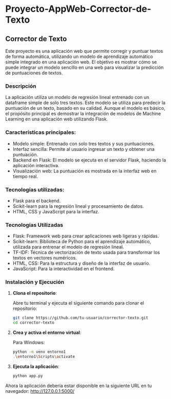 # Proyecto-AppWeb-Corrector-de-Texto

## Corrector de Texto

Este proyecto es una aplicación web que permite corregir y puntuar textos de forma automática, utilizando un modelo de aprendizaje automático simple integrado en una aplicación web. El objetivo es mostrar cómo se puede integrar un modelo sencillo en una web para visualizar la predicción de puntuaciones de textos.

### Descripción

La aplicación utiliza un modelo de regresión lineal entrenado con un dataframe simple de solo tres textos. Este modelo se utiliza para predecir la puntuación de un texto, basado en su calidad. Aunque el modelo es básico, el propósito principal es demostrar la integración de modelos de Machine Learning en una aplicación web utilizando Flask.

### Características principales:

- Modelo simple: Entrenado con solo tres textos y sus puntuaciones.
- Interfaz sencilla: Permite al usuario ingresar un texto y obtener una puntuación.
- Backend en Flask: El modelo se ejecuta en el servidor Flask, haciendo la aplicación interactiva.
- Visualización web: La puntuación es mostrada en la interfaz web en tiempo real.

### Tecnologías utilizadas:

- Flask para el backend.
- Scikit-learn para la regresión lineal y procesamiento de datos.
- HTML, CSS y JavaScript para la interfaz.

### Tecnologías Utilizadas

- Flask: Framework web para crear aplicaciones web ligeras y rápidas.
- Scikit-learn: Biblioteca de Python para el aprendizaje automático, utilizada para entrenar el modelo de regresión lineal.
- TF-IDF: Técnica de vectorización de texto usada para transformar los textos en vectores numéricos.
- HTML, CSS: Para la estructura y diseño de la interfaz de usuario.
- JavaScript: Para la interactividad en el frontend.

### Instalación y Ejecución

1. **Clona el repositorio**:

   Abre tu terminal y ejecuta el siguiente comando para clonar el repositorio:

   ```bash
   git clone https://github.com/tu-usuario/corrector-texto.git
   cd corrector-texto
   
2. **Crea y activa el entorno virtual**:

   Para Windows:

   ```bash
   python -m venv entorno1
   .\entorno1\Scripts\activate

3. **Ejecuta la aplicación**:

   ```bash
   python app.py

  Ahora la aplicación debería estar disponible en la siguiente URL en tu navegador: http://127.0.0.1:5000/
